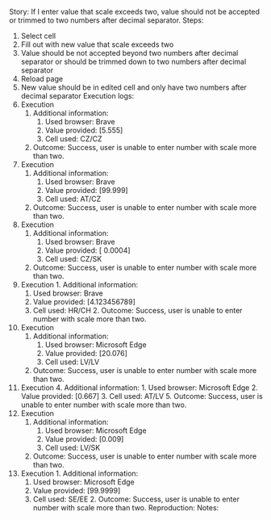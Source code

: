 Story:
If I enter value that scale exceeds two, value should not be accepted or trimmed to two numbers after decimal separator.
Steps:
1. Select cell
2. Fill out with new value that scale exceeds two
3. Value should be not accepted beyond two numbers after decimal separator or should be trimmed down to two numbers after decimal separator
4. Reload page
5. New value should be in edited cell and only have two numbers after decimal separator
Execution logs:
1. Execution
	1. Additional information:
		1. Used browser: Brave
		2. Value provided: [5.555]
		3. Cell used: CZ/CZ
	2. Outcome: Success, user is unable to enter number with scale more than two.
2.  Execution
	1. Additional information:
		1. Used browser: Brave
		2. Value provided: [99.999]
		3. Cell used: AT/CZ
	2. Outcome: Success, user is unable to enter number with scale more than two.
3.  Execution
	1. Additional information:
		1. Used browser: Brave
		2. Value provided: [ 0.0004]
		3. Cell used: CZ/SK
	2. Outcome: Success, user is unable to enter number with scale more than two.
4.   Execution
	1. Additional information:
		1. Used browser: Brave
		2. Value provided: [4.123456789]
		3. Cell used: HR/CH
	2. Outcome: Success, user is unable to enter number with scale more than two.
5. Execution
	1. Additional information:
		1. Used browser: Microsoft Edge
		2. Value provided: [20.076]
		3. Cell used: LV/LV
	2. Outcome: Success, user is unable to enter number with scale more than two.
6. Execution
	4. Additional information:
		1. Used browser: Microsoft Edge
		2. Value provided: [0.667]
		3. Cell used: AT/LV
	5. Outcome: Success, user is unable to enter number with scale more than two.
7.  Execution
	1. Additional information:
		1. Used browser: Microsoft Edge
		2. Value provided: [0.009]
		3. Cell used: LV/SK
	2. Outcome: Success, user is unable to enter number with scale more than two.
8.   Execution
	1. Additional information:
		1. Used browser: Microsoft Edge
		2. Value provided: [99.9999]
		3. Cell used: SE/EE
	2. Outcome: Success, user is unable to enter number with scale more than two.
Reproduction:
Notes: